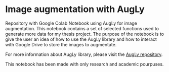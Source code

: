 # Image augmentation with AugLy
Repository with Google Colab Notebook using AugLy for image augmentation.
This notebook contains a set of selected functions used to generate more data for my thesis project. The purpose of the notebook is to give the user an idea of how to use the AugLy library and how to interact with Google Drive to store the images to augmentate. 

For more information about AugLy library, please visit the [AugLy repository](https://github.com/facebookresearch/AugLy).

This notebook has been made with only research and academic pourpuses. 
